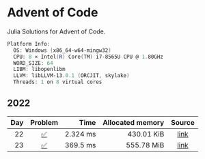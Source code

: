 # Advent of Code

Julia Solutions for Advent of Code.

```powershell
Platform Info:
  OS: Windows (x86_64-w64-mingw32)
  CPU: 8 × Intel(R) Core(TM) i7-8565U CPU @ 1.80GHz
  WORD_SIZE: 64
  LIBM: libopenlibm
  LLVM: libLLVM-13.0.1 (ORCJIT, skylake)
  Threads: 1 on 8 virtual cores
```

## 2022

| Day | Problem | Time | Allocated memory | Source |
|----:|:-------:|-----:|-----------------:|:------:|
| 22 | [:white_check_mark:](https://adventofcode.com/2022/day/22) | 2.324 ms | 430.01 KiB | [link](https://github.com/jake484/adventofcode/blob/master/2022/day22.jl) |
| 23 | [:white_check_mark:](https://adventofcode.com/2022/day/22) | 369.5 ms | 555.78 MiB | [link](https://github.com/jake484/adventofcode/blob/master/2022/day23.jl) |
